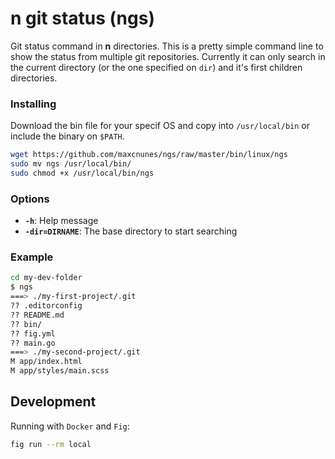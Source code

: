 # n git status (ngs)

Git status command in **n** directories. This is a pretty simple command line to show the status from multiple git repositories.
Currently it can only search in the current directory (or the one specified on `dir`) and it's first children directories.

### Installing

Download the bin file for your specif OS and copy into `/usr/local/bin` or include the binary on `$PATH`.

```bash
wget https://github.com/maxcnunes/ngs/raw/master/bin/linux/ngs
sudo mv ngs /usr/local/bin/
sudo chmod +x /usr/local/bin/ngs
```

### Options

- **`-h`**: Help message
- **`-dir=DIRNAME`**: The base directory to start searching

### Example

```bash
cd my-dev-folder
$ ngs
===> ./my-first-project/.git
?? .editorconfig
?? README.md
?? bin/
?? fig.yml
?? main.go
===> ./my-second-project/.git
M app/index.html
M app/styles/main.scss
```


## Development

Running with `Docker` and `Fig`:

```bash
fig run --rm local
```
